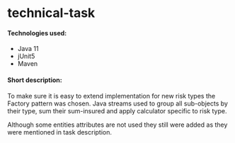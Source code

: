 # technical-task

#### Technologies used:
* Java 11
* jUnit5
* Maven

#### Short description:

To make sure it is easy to extend implementation for new risk types the Factory pattern was chosen.
Java streams used to group all sub-objects by their type, sum their sum-insured and apply calculator 
specific to risk type.

Although some entities attributes are not used they still were added as they were mentioned in task description.